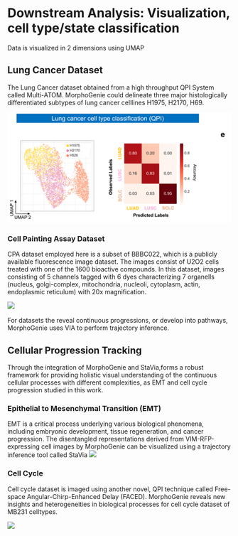 
# Downstream Analysis: Visualization, cell type/state classification  
Data is visualized in 2 dimensions using UMAP

## Lung Cancer Dataset
The Lung Cancer dataset obtained from a high throughput QPI System called Multi-ATOM. MorphoGenie could delineate three major histologically differentiated subtypes of lung cancer celllines H1975, H2170, H69.

![](https://github.com/rashmisrm/MorphoGenie/blob/main/Figures/LC.png)


### Cell Painting Assay Dataset
CPA dataset employed here is a subset of BBBC022, which is a publicly available fluorescence image dataset. The images consist of U2O2 cells treated with one of the 1600 bioactive compounds. In this dataset, images consisting of 5 channels tagged with 6 dyes characterizing 7 organells (nucleus, golgi-complex, mitochondria, nucleoli, cytoplasm, actin, endoplasmic reticulum) with 20x magnification.

![](https://github.com/rashmisrm/MorphoGenie/blob/main/Figures/CPA.png)


For datasets the reveal continuous progressions, or develop into pathways, MorphoGenie uses VIA to perform trajectory inference.

## Cellular Progression Tracking
Through the integration of MorphoGenie and StaVia,forms a robust framework for providing holistic visual understanding of the continuous cellular processes with different complexities, as EMT and cell cycle progression studied in this work.


### Epithelial to Mesenchymal Transition (EMT)
EMT is a critical process underlying various biological phenomena, including embryonic development, tissue regeneration, and cancer progression. The disentangled representations derived from VIM-RFP-expressing cell images by MorphoGenie can be visualized using a trajectory inference tool called StaVia 
![](https://github.com/rashmisrm/MorphoGenie/blob/main/Figures/Animate.gif)



### Cell Cycle 
Cell cycle dataset is imaged using another novel, QPI technique called Free-space Angular-Chirp-Enhanced Delay (FACED). MorphoGenie reveals new insights and heterogeneities in biological processes for cell cycle dataset of  MB231 celltypes.


![](https://github.com/rashmisrm/MorphoGenie/blob/main/Figures/AnimateCCy.gif)
